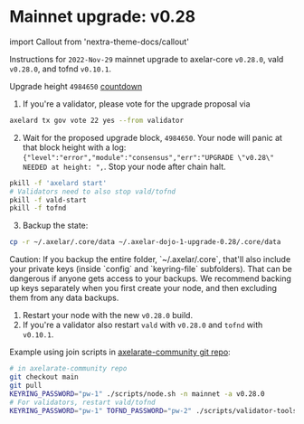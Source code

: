 # Mainnet upgrade: v0.28

import Callout from 'nextra-theme-docs/callout'

Instructions for `2022-Nov-29` mainnet upgrade to axelar-core `v0.28.0`, vald `v0.28.0`, and tofnd `v0.10.1`.

Upgrade height `4984650` [countdown](https://www.mintscan.io/axelar/blocks/4984650)

1. If you're a validator, please vote for the upgrade proposal via

```bash
axelard tx gov vote 22 yes --from validator
```

2. Wait for the proposed upgrade block, `4984650`. Your node will panic at that block height with a log: `{"level":"error","module":"consensus","err":"UPGRADE \"v0.28\" NEEDED at height: ",`. Stop your node after chain halt.

```bash
pkill -f 'axelard start'
# Validators need to also stop vald/tofnd
pkill -f vald-start
pkill -f tofnd
```

3. Backup the state:

```bash
cp -r ~/.axelar/.core/data ~/.axelar-dojo-1-upgrade-0.28/.core/data
```

<Callout type="warning" emoji="⚠️">
  Caution: If you backup the entire folder, `~/.axelar/.core`, that'll also include your private keys (inside `config` and `keyring-file` subfolders). That can be dangerous if anyone gets access to your backups. We recommend backing up keys separately when you first create your node, and then excluding them from any data backups.
</Callout>

1. Restart your node with the new `v0.28.0` build.
2. If you're a validator also restart `vald` with `v0.28.0` and `tofnd` with `v0.10.1`.

Example using join scripts in [axelarate-community git repo](https://github.com/axelarnetwork/axelarate-community):

```bash
# in axelarate-community repo
git checkout main
git pull
KEYRING_PASSWORD="pw-1" ./scripts/node.sh -n mainnet -a v0.28.0
# For validators, restart vald/tofnd
KEYRING_PASSWORD="pw-1" TOFND_PASSWORD="pw-2" ./scripts/validator-tools-host.sh -a v0.28.0 -q v0.10.1 -n mainnet
```
